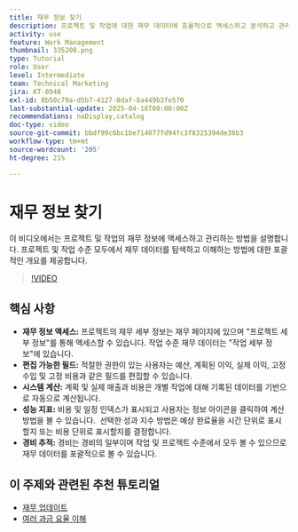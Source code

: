 ```yaml
---
title: 재무 정보 찾기
description: 프로젝트 및 작업에 대한 재무 데이터에 효율적으로 액세스하고 분석하고 관리하는 방법을 알아보십시오. 여기에는 프로젝트 및 작업 레벨에서의 예산, 수익, 비용 및 성과 지표가 포함됩니다.
activity: use
feature: Work Management
thumbnail: 335208.png
type: Tutorial
role: User
level: Intermediate
team: Technical Marketing
jira: KT-8948
exl-id: 8b50c79a-d5b7-4127-8daf-8a449b3fe570
last-substantial-update: 2025-04-16T00:00:00Z
recommendations: noDisplay,catalog
doc-type: video
source-git-commit: bbdf99c6bc1be714077fd94fc3f8325394de36b3
workflow-type: tm+mt
source-wordcount: '205'
ht-degree: 21%

---
```


# 재무 정보 찾기

이 비디오에서는 프로젝트 및 작업의 재무 정보에 액세스하고 관리하는 방법을 설명합니다. &#x200B;프로젝트 및 작업 수준 모두에서 재무 데이터를 탐색하고 이해하는 방법에 대한 포괄적인 개요를 제공합니다. &#x200B;

>[!VIDEO](https://video.tv.adobe.com/v/3415898/?quality=12&learn=on&enablevpops=1&captions=kor)

## 핵심 사항

* **재무 정보 액세스:** 프로젝트의 재무 세부 정보는 재무 페이지에 있으며 &quot;프로젝트 세부 정보&quot;를 통해 액세스할 수 있습니다. 작업 수준 재무 데이터는 &quot;작업 세부 정보&quot;에 있습니다.
* **편집 가능한 필드:** 적절한 권한이 있는 사용자는 예산, 계획된 이익, 실제 이익, 고정 수입 및 고정 비용과 같은 필드를 편집할 수 있습니다.
* **시스템 계산:** 계획 및 실제 매출과 비용은 개별 작업에 대해 기록된 데이터를 기반으로 자동으로 계산됩니다.
* **성능 지표:** 비용 및 일정 인덱스가 표시되고 사용자는 정보 아이콘을 클릭하여 계산 방법을 볼 수 있습니다. &#x200B; 선택한 성과 지수 방법은 예상 완료율을 시간 단위로 표시할지 또는 비용 단위로 표시할지를 결정합니다.
* **경비 추적:** 경비는 경비의 일부이며 작업 및 프로젝트 수준에서 모두 볼 수 있으므로 재무 데이터를 포괄적으로 볼 수 있습니다.


## 이 주제와 관련된 추천 튜토리얼

<!--* [Find financial information](/help/manage-work/project-finances/find-financial-information.md)-->
* [재무 업데이트](/help/manage-work/project-finances/update-and-review-finances.md)
* [여러 과금 요율 이해](/help/manage-work/project-finances/multiple-billing-rates.md)

